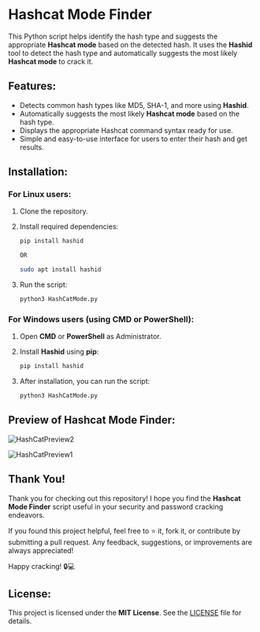 # Hashcat Mode Finder

This Python script helps identify the hash type and suggests the appropriate **Hashcat mode** based on the detected hash. It uses the **Hashid** tool to detect the hash type and automatically suggests the most likely **Hashcat mode** to crack it.

## Features:
- Detects common hash types like MD5, SHA-1, and more using **Hashid**.
- Automatically suggests the most likely **Hashcat mode** based on the hash type.
- Displays the appropriate Hashcat command syntax ready for use.
- Simple and easy-to-use interface for users to enter their hash and get results.

## Installation:

### For Linux users:
1. Clone the repository.
2. Install required dependencies:
    ```bash
    pip install hashid
    
    OR
    
    sudo apt install hashid
    ```

3. Run the script:
    ```bash
    python3 HashCatMode.py
    ```

### For Windows users (using CMD or PowerShell):
1. Open **CMD** or **PowerShell** as Administrator.
2. Install **Hashid** using **pip**:
    ```bash
    pip install hashid
    ```

3. After installation, you can run the script:
    ```bash
    python3 HashCatMode.py
    ```
## Preview of Hashcat Mode Finder:
![HashCatPreview2](https://github.com/user-attachments/assets/502c8730-417e-492a-bd87-c548a6a6e8d5)

![HashCatPreview1](https://github.com/user-attachments/assets/d725de66-b010-4f17-819f-c2d47afe78b1)

## Thank You!

Thank you for checking out this repository! I hope you find the **Hashcat Mode Finder** script useful in your security and password cracking endeavors.

If you found this project helpful, feel free to ⭐️ it, fork it, or contribute by submitting a pull request. Any feedback, suggestions, or improvements are always appreciated!

Happy cracking! 🔒💻




## License:
This project is licensed under the **MIT License**. See the [LICENSE](LICENSE) file for details.
